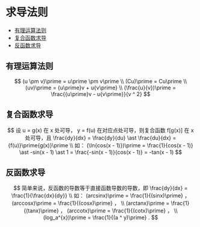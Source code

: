 # 求导法则

* [有理运算法则](#有理运算法则)
* [复合函数求导](#复合函数求导)
* [反函数求导](#反函数求导)

## 有理运算法则

$$
(u \pm v)\prime = u\prime \pm v\prime
\\
(Cu)\prime = Cu\prime
\\
(uv)\prime = {u\prime}v + u{v\prime}
\\
(\frac{u}{v})\prime = \frac{{u\prime}v - u{v\prime}}{v ^ 2}
$$

## 复合函数求导

$$
设 u = g(x) 在 x 处可导， y = f(u) 在对应点处可导，则复合函数 f[g(x)] 在 x 处可导，且 \frac{dy}{dx} = \frac{dy}{du} \ast \frac{du}{dx} = {f(u)}\prime{g(x)}\prime
\\
如： (\ln{cos(x - 1)})\prime = \frac{1}{cos(x - 1)} \ast -sin(x - 1) \ast 1 = \frac{-sin(x - 1)}{cos(x - 1)} = -tan(x - 1)
$$

## 反函数求导

$$
简单来说，反函数的导数等于直接函数导数的导数，即 \frac{dy}{dx} = \frac{1}{\frac{dx}{dy}}
\\
如： (arcsinx)\prime = \frac{1}{(sinx)\prime} ， (arccosx)\prime = \frac{1}{(cosx)\prime} ，
\\
(arctanx)\prime = \frac{1}{(tanx)\prime} ， (arccotx)\prime = \frac{1}{(cotx)\prime} ， 
\\
(log_a^{x})\prime = \frac{1}{(a ^ y)\prime} .
$$



